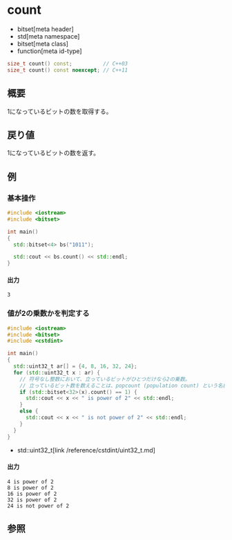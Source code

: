 # count
* bitset[meta header]
* std[meta namespace]
* bitset[meta class]
* function[meta id-type]

```cpp
size_t count() const;          // C++03
size_t count() const noexcept; // C++11
```

## 概要
1になっているビットの数を取得する。


## 戻り値
1になっているビットの数を返す。


## 例
### 基本操作
```cpp
#include <iostream>
#include <bitset>

int main()
{
  std::bitset<4> bs("1011");

  std::cout << bs.count() << std::endl;
}
```

#### 出力
```
3
```

### 値が2の乗数かを判定する
```cpp
#include <iostream>
#include <bitset>
#include <cstdint>

int main()
{
  std::uint32_t ar[] = {4, 8, 16, 32, 24};
  for (std::uint32_t x : ar) {
    // 符号なし整数において、立っているビットがひとつだけなら2の乗数。
    // 立っているビット数を数えることは、popcount (population count) という名前で知られている
    if (std::bitset<32>(x).count() == 1) {
      std::cout << x << " is power of 2" << std::endl;
    }
    else {
      std::cout << x << " is not power of 2" << std::endl;
    }
  }
}
```
* std::uint32_t[link /reference/cstdint/uint32_t.md]

#### 出力
```
4 is power of 2
8 is power of 2
16 is power of 2
32 is power of 2
24 is not power of 2
```


## 参照


